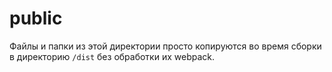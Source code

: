 # public

Файлы и папки из этой директории просто копируются
во время сборки в директорию `/dist` без обработки их webpack.

